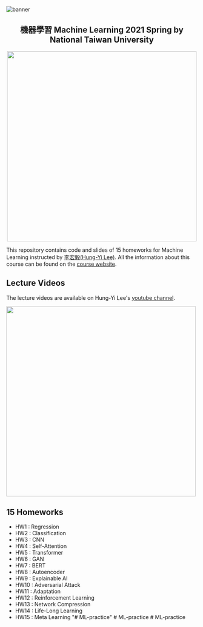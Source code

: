 ![banner](https://i.imgur.com/78UhAe2.png)
<p>
  <h2 align="center">
  機器學習 Machine Learning 2021 Spring by National Taiwan University<br>
  </h2>
</p>

<p align="center">
  <img src="https://i.imgur.com/UehEGrH.png" width="500">
</p>

This repository contains code and slides of 15 homeworks for Machine Learning instructed by [李宏毅(Hung-Yi Lee)](https://speech.ee.ntu.edu.tw/~hylee/index.php). All the information about this course can be found on the [course website](https://speech.ee.ntu.edu.tw/~hylee/ml/2021-spring.html). 

## Lecture Videos
The lecture videos are available on Hung-Yi Lee's [youtube channel](https://www.youtube.com/channel/UC2ggjtuuWvxrHHHiaDH1dlQ).

[<img src="https://i.imgur.com/SFDpe52.jpg" width="500">](https://www.youtube.com/watch?v=Ye018rCVvOo&ab_channel=Hung-yiLee)


## 15 Homeworks
* HW1 : Regression
* HW2 : Classification
* HW3 : CNN
* HW4 : Self-Attention
* HW5 : Transformer
* HW6 : GAN
* HW7 : BERT
* HW8 : Autoencoder
* HW9 : Explainable AI
* HW10 : Adversarial Attack
* HW11 : Adaptation
* HW12 : Reinforcement Learning
* HW13 : Network Compression
* HW14 : Life-Long Learning
* HW15 : Meta Learning
"# ML-practice" 
#   M L - p r a c t i c e  
 #   M L - p r a c t i c e  
 